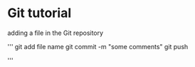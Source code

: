 # Git tutorial 

adding a file in the Git repository

'''
git add file name 
git commit -m "some comments"
git push

'''